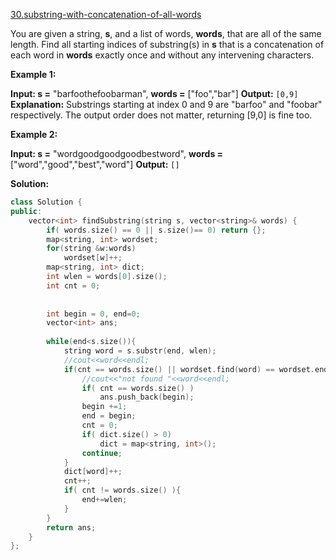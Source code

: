 [30.substring-with-concatenation-of-all-words](https://leetcode.com/problems/substring-with-concatenation-of-all-words/)  

You are given a string, **s**, and a list of words, **words**, that are all of the same length. Find all starting indices of substring(s) in **s** that is a concatenation of each word in **words** exactly once and without any intervening characters.

**Example 1:**

**Input:
  s =** "barfoothefoobarman",
 **words =** \["foo","bar"\]
**Output:** `[0,9]`
**Explanation:** Substrings starting at index 0 and 9 are "barfoo" and "foobar" respectively.
The output order does not matter, returning \[9,0\] is fine too.

**Example 2:**

**Input:
  s =** "wordgoodgoodgoodbestword",
 **words =** \["word","good","best","word"\]
**Output:** `[]`  



**Solution:**  

```cpp
class Solution {
public:
    vector<int> findSubstring(string s, vector<string>& words) {
        if( words.size() == 0 || s.size()== 0) return {};
        map<string, int> wordset;
        for(string &w:words)
            wordset[w]++;
        map<string, int> dict;
        int wlen = words[0].size();
        int cnt = 0;
        
        
        int begin = 0, end=0;
        vector<int> ans;
        
        while(end<s.size()){
            string word = s.substr(end, wlen);
            //cout<<word<<endl;
            if(cnt == words.size() || wordset.find(word) == wordset.end() || dict[word] >= wordset[word] ){
                //cout<<"not found "<<word<<endl;
                if( cnt == words.size() )
                    ans.push_back(begin);
                begin +=1;
                end = begin;
                cnt = 0;
                if( dict.size() > 0)
                    dict = map<string, int>();
                continue;
            }
            dict[word]++;
            cnt++;
            if( cnt != words.size() ){
                end+=wlen;
            }
        }
        return ans;
    }
};
```
      